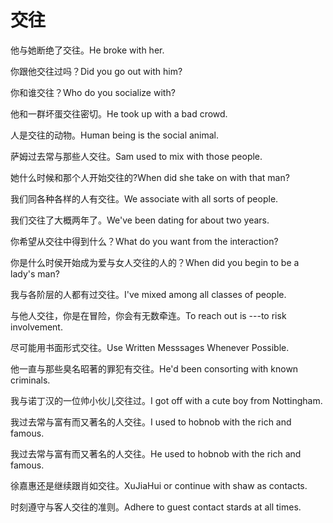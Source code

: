 # 交往

<p><span class="chinese">他与她断绝了交往。</span><span class="english">He broke with her.</span></p>

<p><span class="chinese">你跟他交往过吗？</span><span class="english">Did you go out with him?</span></p>

<p><span class="chinese">你和谁交往？</span><span class="english">Who do you socialize with?</span></p>

<p><span class="chinese">他和一群坏蛋交往密切。</span><span class="english">He took up with a bad crowd.</span></p>

<p><span class="chinese">人是交往的动物。</span><span class="english">Human being is the social animal.</span></p>

<p><span class="chinese">萨姆过去常与那些人交往。</span><span class="english">Sam used to mix with those people.</span></p>

<p><span class="chinese">她什么时候和那个人开始交往的?</span><span class="english">When did she take on with that man?</span></p>

<p><span class="chinese">我们同各种各样的人有交往。</span><span class="english">We associate with all sorts of people.</span></p>

<p><span class="chinese">我们交往了大概两年了。</span><span class="english">We've been dating for about two years.</span></p>

<p><span class="chinese">你希望从交往中得到什么？</span><span class="english">What do you want from the interaction?</span></p>

<p><span class="chinese">你是什么时侯开始成为爱与女人交往的人的？</span><span class="english">When did you begin to be a lady's man?</span></p>

<p><span class="chinese">我与各阶层的人都有过交往。</span><span class="english">I've mixed among all classes of people.</span></p>

<p><span class="chinese">与他人交往，你是在冒险，你会有无数牵连。</span><span class="english">To reach out is ---to risk involvement.</span></p>

<p><span class="chinese">尽可能用书面形式交往。</span><span class="english">Use Written Messsages Whenever Possible.</span></p>

<p><span class="chinese">他一直与那些臭名昭著的罪犯有交往。</span><span class="english">He'd been consorting with known criminals.</span></p>

<p><span class="chinese">我与诺丁汉的一位帅小伙儿交往过。</span><span class="english">I got off with a cute boy from Nottingham.</span></p>

<p><span class="chinese">我过去常与富有而又著名的人交往。</span><span class="english">I used to hobnob with the rich and famous.</span></p>

<p><span class="chinese">我过去常与富有而又著名的人交往。</span><span class="english">He used to hobnob with the rich and famous.</span></p>

<p><span class="chinese">徐嘉惠还是继续跟肖如交往。</span><span class="english">XuJiaHui or continue with shaw as contacts.</span></p>

<p><span class="chinese">时刻遵守与客人交往的准则。</span><span class="english">Adhere to guest contact stards at all times.</span></p>

